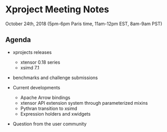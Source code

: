 # Xproject Meeting Notes

October 24th, 2018 (5pm-6pm Paris time, 11am-12pm EST, 8am-9am PST)

## Agenda

- xprojects releases

   - xtensor 0.18 series
   - xsimd 7.1

- benchmarks and challenge submissions

- Current developments

   - Apache Arrow bindings
   - xtensor API extension system through parameterized mixins
   - Pythran transition to xsimd
   - Expression holders and xwidgets

- Question from the user community
